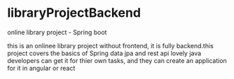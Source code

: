 # libraryProjectBackend
online library project - Spring boot

this is an onlinee library project without frontend, it is fully backend.this project covers the basics of Spring data jpa and rest api
lovely java developers can get it for thier own tasks, and they can create an application for it in angular or react 
